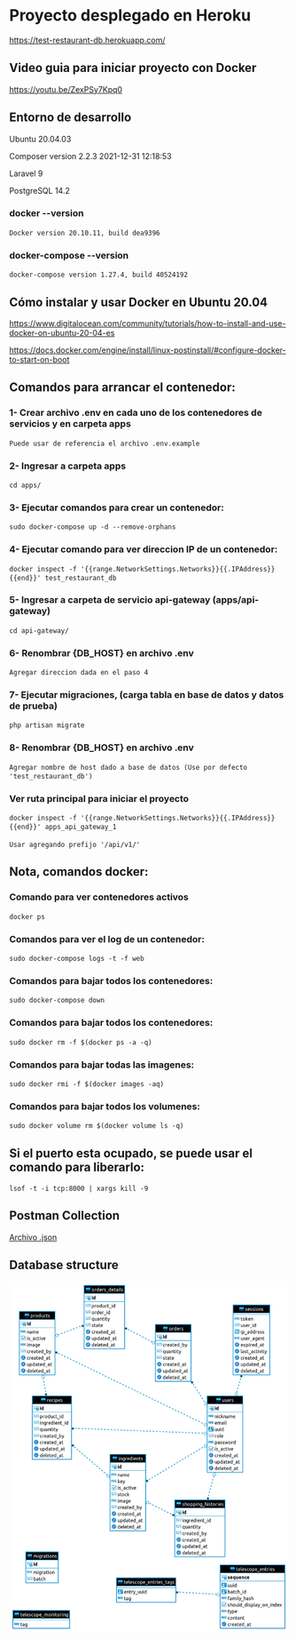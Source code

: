 # Proyecto desplegado en Heroku
https://test-restaurant-db.herokuapp.com/

## Video guia para iniciar proyecto con Docker

https://youtu.be/ZexPSy7Kpq0


## Entorno de desarrollo


Ubuntu 20.04.03


Composer version 2.2.3 2021-12-31 12:18:53


Laravel 9


PostgreSQL 14.2



### docker --version

    Docker version 20.10.11, build dea9396

### docker-compose --version

    docker-compose version 1.27.4, build 40524192

## Cómo instalar y usar Docker en Ubuntu 20.04

https://www.digitalocean.com/community/tutorials/how-to-install-and-use-docker-on-ubuntu-20-04-es

https://docs.docker.com/engine/install/linux-postinstall/#configure-docker-to-start-on-boot

## Comandos para arrancar el contenedor:

### 1- Crear archivo .env en cada uno de los contenedores de servicios y en carpeta apps
    Puede usar de referencia el archivo .env.example

### 2- Ingresar a carpeta apps 
    cd apps/

### 3- Ejecutar comandos para crear un contenedor:
    sudo docker-compose up -d --remove-orphans

### 4- Ejecutar comando para ver direccion IP de un contenedor:
    docker inspect -f '{{range.NetworkSettings.Networks}}{{.IPAddress}}{{end}}' test_restaurant_db

### 5- Ingresar a carpeta de servicio api-gateway (apps/api-gateway)
    cd api-gateway/
### 6- Renombrar {DB_HOST} en archivo .env 

    Agregar direccion dada en el paso 4

### 7- Ejecutar migraciones, (carga tabla en base de datos y datos de prueba)   
    php artisan migrate

### 8- Renombrar {DB_HOST} en archivo .env 

    Agregar nombre de host dado a base de datos (Use por defecto 'test_restaurant_db')   

### Ver ruta principal para iniciar el proyecto

    docker inspect -f '{{range.NetworkSettings.Networks}}{{.IPAddress}}{{end}}' apps_api_gateway_1

    Usar agregando prefijo '/api/v1/'

## Nota, comandos docker:

### Comando para ver contenedores activos
    docker ps
### Comandos para ver el log de un contenedor:

    sudo docker-compose logs -t -f web

### Comandos para bajar todos los contenedores:

    sudo docker-compose down

### Comandos para bajar todos los contenedores:

    sudo docker rm -f $(docker ps -a -q)

### Comandos para bajar todas las imagenes:

    sudo docker rmi -f $(docker images -aq)

### Comandos para bajar todos los volumenes:

    sudo docker volume rm $(docker volume ls -q)

## Si el puerto esta ocupado, se puede usar el comando para liberarlo:

    lsof -t -i tcp:8000 | xargs kill -9

## Postman Collection

[Archivo .json](/apps/public/postman/test-restaurant.postman_collection.json)

## Database structure

![Diagram ERD](/apps/public/diagrams/erd.png)
